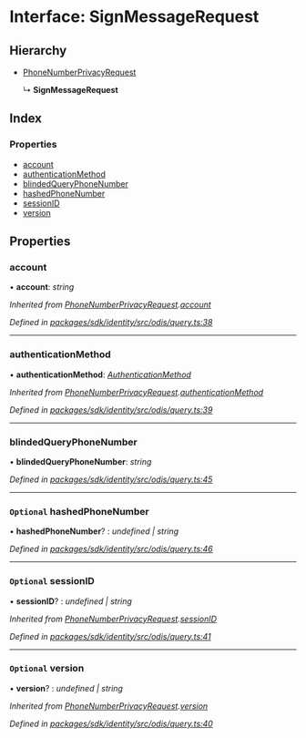 # Interface: SignMessageRequest

## Hierarchy

* [PhoneNumberPrivacyRequest](_odis_query_.phonenumberprivacyrequest.md)

  ↳ **SignMessageRequest**

## Index

### Properties

* [account](_odis_query_.signmessagerequest.md#account)
* [authenticationMethod](_odis_query_.signmessagerequest.md#authenticationmethod)
* [blindedQueryPhoneNumber](_odis_query_.signmessagerequest.md#blindedqueryphonenumber)
* [hashedPhoneNumber](_odis_query_.signmessagerequest.md#optional-hashedphonenumber)
* [sessionID](_odis_query_.signmessagerequest.md#optional-sessionid)
* [version](_odis_query_.signmessagerequest.md#optional-version)

## Properties

###  account

• **account**: *string*

*Inherited from [PhoneNumberPrivacyRequest](_odis_query_.phonenumberprivacyrequest.md).[account](_odis_query_.phonenumberprivacyrequest.md#account)*

*Defined in [packages/sdk/identity/src/odis/query.ts:38](https://github.com/celo-org/celo-monorepo/blob/master/packages/sdk/identity/src/odis/query.ts#L38)*

___

###  authenticationMethod

• **authenticationMethod**: *[AuthenticationMethod](../enums/_odis_query_.authenticationmethod.md)*

*Inherited from [PhoneNumberPrivacyRequest](_odis_query_.phonenumberprivacyrequest.md).[authenticationMethod](_odis_query_.phonenumberprivacyrequest.md#authenticationmethod)*

*Defined in [packages/sdk/identity/src/odis/query.ts:39](https://github.com/celo-org/celo-monorepo/blob/master/packages/sdk/identity/src/odis/query.ts#L39)*

___

###  blindedQueryPhoneNumber

• **blindedQueryPhoneNumber**: *string*

*Defined in [packages/sdk/identity/src/odis/query.ts:45](https://github.com/celo-org/celo-monorepo/blob/master/packages/sdk/identity/src/odis/query.ts#L45)*

___

### `Optional` hashedPhoneNumber

• **hashedPhoneNumber**? : *undefined | string*

*Defined in [packages/sdk/identity/src/odis/query.ts:46](https://github.com/celo-org/celo-monorepo/blob/master/packages/sdk/identity/src/odis/query.ts#L46)*

___

### `Optional` sessionID

• **sessionID**? : *undefined | string*

*Inherited from [PhoneNumberPrivacyRequest](_odis_query_.phonenumberprivacyrequest.md).[sessionID](_odis_query_.phonenumberprivacyrequest.md#optional-sessionid)*

*Defined in [packages/sdk/identity/src/odis/query.ts:41](https://github.com/celo-org/celo-monorepo/blob/master/packages/sdk/identity/src/odis/query.ts#L41)*

___

### `Optional` version

• **version**? : *undefined | string*

*Inherited from [PhoneNumberPrivacyRequest](_odis_query_.phonenumberprivacyrequest.md).[version](_odis_query_.phonenumberprivacyrequest.md#optional-version)*

*Defined in [packages/sdk/identity/src/odis/query.ts:40](https://github.com/celo-org/celo-monorepo/blob/master/packages/sdk/identity/src/odis/query.ts#L40)*
